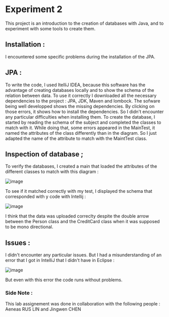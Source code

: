 # Experiment 2

This project is an introduction to the creation of databases with Java, and to experiment with some tools to create them.

## Installation :

I encountered some specific problems during the installation of the JPA.

## JPA :

To write the code, I used ItelliJ IDEA, because this software has the advantage of creating databases locally and to show the schema of the relation between data.
To use it correctly I downloaded all the necessary dependencies to the project : JPA, JDK, Maven and lombock. The sofware being well developped shows the missing dependencies. By clicking on those errors, it shows how to install the dependencies. So I didn't encounter any particular difficulties when installing them.
To create the database, I started by reading the schema of the subject and completed the classes to match with it. While doing that, some errors appeared in the MainTest, it named the attributes of the class differently than in the diagram. So I just adapted the name of the attribute to match with the MaintTest class.

## Inspection of database ;

To verify the databases, I created a main that loaded the attributes of the different classes to match with this diagram :

![image](https://user-images.githubusercontent.com/83810301/190598539-1b1ec256-9f71-49f2-8675-e7b97cb0db4b.png)

To see if it matched correctly with my test, I displayed the schema that corresponded with y code with Intellij :

![image](https://user-images.githubusercontent.com/83810301/190598465-be00f6cc-aa09-4b4b-8b07-c63c2f714df2.png)

I think that the data was uploaded correclty despite the double arrow between the Person class and the CreditCard class when it was supposed to be mono directional.

## Issues :

I didn't encounter any particular issues. But I had a misunderstanding of an error that I got in IntelliJ that I didn't have in Eclipse :

![image](https://user-images.githubusercontent.com/83810301/190602387-ef261cdd-7c5e-4972-84fc-c238567d563d.png)

But even with this error the code runs without problems.

### Side Note : 

This lab assignement was done in collaboration with the following people : Aeneas RUS LIN and Jingwen CHEN
